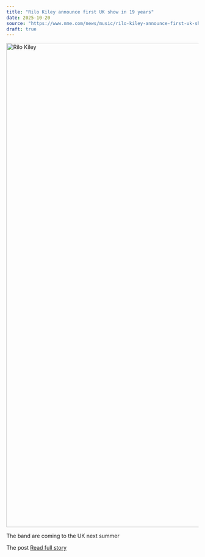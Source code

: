 ```yaml
---
title: "Rilo Kiley announce first UK show in 19 years"
date: 2025-10-20
source: "https://www.nme.com/news/music/rilo-kiley-announce-first-uk-show-in-19-years-3900422?utm_source=rss&utm_medium=rss&utm_campaign=rilo-kiley-announce-first-uk-show-in-19-years"
draft: true
---
```


<p><img alt="Rilo Kiley" class="attachment-full size-full wp-post-image" height="1270" src="https://www.nme.com/wp-content/uploads/2025/10/Rilo-Kely-CREDIT_-Sinna-Nasseri-Rilo-Kiley.jpg" width="2000" /></p>
<p>The band are coming to the UK next summer </p>
<p>The post <a href="https://www.nme.com/ne...

[Read full story](https://www.nme.com/news/music/rilo-kiley-announce-first-uk-show-in-19-years-3900422?utm_source=rss&utm_medium=rss&utm_campaign=rilo-kiley-announce-first-uk-show-in-19-years)
